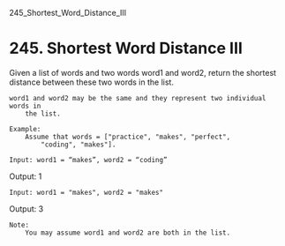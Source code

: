 245_Shortest_Word_Distance_III
# 245. Shortest Word Distance III

Given a list of words and two words word1 and word2, return the shortest
        distance between these two words in the list.

    word1 and word2 may be the same and they represent two individual words in
        the list.

    Example:
        Assume that words = ["practice", "makes", "perfect",
            "coding", "makes"].

    Input: word1 = “makes”, word2 = “coding”
Output: 1

    Input: word1 = "makes", word2 = "makes"
Output: 3

    Note:
        You may assume word1 and word2 are both in the list.